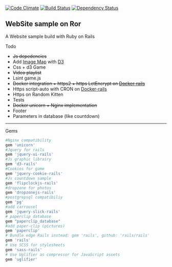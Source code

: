 [![Code Climate](https://codeclimate.com/github/Exocen/Website/badges/gpa.svg)](https://codeclimate.com/github/Exocen/Website) [![Build Status](https://travis-ci.org/Exocen/Website.svg?branch=master)](https://travis-ci.org/Exocen/Website)
[![Dependency Status](https://gemnasium.com/Exocen/Website.svg)](https://gemnasium.com/Exocen/Website)

WebSite sample on Ror
------------

A Website sample build with Ruby on Rails

Todo
* ~~Js depedencies~~
* Add [Image Map](http://bl.ocks.org/nswamy14/df13d67b6efeb19eb640) with [D3](https://github.com/mbostock/d3)
* Css + d3 Game
* ~~Video playlist~~
* Lsint game.js
* ~~Docker integration + https2 + https LetEncrypt on [Docker-rails](https://github.com/exocen/docker-rails)~~
* Https script-auto with CRON on [Docker-rails](https://github.com/exocen/docker-rails)
* Https on Random Kitten
* Tests
* ~~Docker unicorn + Nginx implementation~~
* Footer
* Parameters in database (like countdown)

---

Gems

```ruby
#Nginx compatibility
gem 'unicorn'
#Jquery for rails
gem 'jquery-ui-rails'
#Js graphic librairy
gem 'd3-rails'
#Cookies for game
gem 'jquery-cookie-rails'
#Js countdown sample
gem 'flipclockjs-rails'
#dropzone for photos
gem 'dropzonejs-rails'
#postgrepsql compatibiliy
gem 'pg'
#add carrousel
gem 'jquery-slick-rails'
# paperclip database
gem "paperclip_database"
#add paper-clip (pictures)
gem 'paperclip'
# Bundle edge Rails instead: gem 'rails', github: 'rails/rails'
gem 'rails'
# Use SCSS for stylesheets
gem 'sass-rails'
# Use Uglifier as compressor for JavaScript assets
gem 'uglifier'
```
